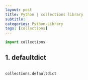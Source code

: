 ```yaml
---
layout: post
title: Python | collections library
subtitle: 
categories: Python-Library
tags: [collections]
---
```


```python
import collections
```

## 1. defaultdict
```python

collections.defaultdict
```